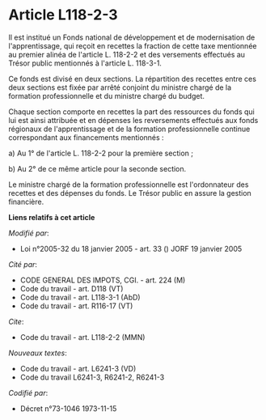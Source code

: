 # Article L118-2-3

Il est institué un Fonds national de développement et de modernisation de l'apprentissage, qui reçoit en recettes la fraction
de cette taxe mentionnée au premier alinéa de l'article L. 118-2-2 et des versements effectués au Trésor public mentionnés à
l'article L. 118-3-1.

Ce fonds est divisé en deux sections. La répartition des recettes entre ces deux sections est fixée par arrêté conjoint du
ministre chargé de la formation professionnelle et du ministre chargé du budget.

Chaque section comporte en recettes la part des ressources du fonds qui lui est ainsi attribuée et en dépenses les
reversements effectués aux fonds régionaux de l'apprentissage et de la formation professionnelle continue correspondant aux
financements mentionnés :

a) Au 1° de l'article L. 118-2-2 pour la première section ;

b) Au 2° de ce même article pour la seconde section.

Le ministre chargé de la formation professionnelle est l'ordonnateur des recettes et des dépenses du fonds. Le Trésor public
en assure la gestion financière.

**Liens relatifs à cet article**

_Modifié par_:

  - Loi n°2005-32 du 18 janvier 2005 - art. 33 () JORF 19 janvier 2005

_Cité par_:

  - CODE GENERAL DES IMPOTS, CGI. - art. 224 (M)
  - Code du travail - art. D118 (VT)
  - Code du travail - art. L118-3-1 (AbD)
  - Code du travail - art. R116-17 (VT)

_Cite_:

  - Code du travail - art. L118-2-2 (MMN)

_Nouveaux textes_:

  - Code du travail - art. L6241-3 (VD)
  - Code du travail L6241-3, R6241-2, R6241-3

_Codifié par_:

  - Décret n°73-1046 1973-11-15

